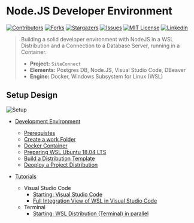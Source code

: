 # Node.JS Developer Environment

[![Contributors][contributors-shield]][contributors-url]
[![Forks][forks-shield]][forks-url]
[![Stargazers][stars-shield]][stars-url]
[![Issues][issues-shield]][issues-url]
[![MIT License][license-shield]][license-url]
[![LinkedIn][linkedin-shield]][linkedin-url]

> Building a solid developer environment with NodeJS in a WSL Distribution 
> and a Connection to a Database Server, running in a Container.
>
> - **Project:** ```SiteConnect```
> - **Elements:** Postgres DB, Node.JS, Visual Studio Code, DBeaver
> - **Engine:** Docker, Windows Subsystem for Linux (WSL)

## Setup Design

![Setup](https://lucid.app/publicSegments/view/74aff30f-a632-4245-b004-4338cb8d9fcc/image.png)

- [Development Environment](#README.md)
    - [Prerequistes](README.md#Prerequistes)
    - [Create a work Folder](README.md#Create-a-work-folder)
    - [Docker Container](README.md#Docker-Container)
    - [Preparing WSL Ubuntu 18.04 LTS](README.md#Preparing-WSL-Ubuntu-1804-LTS)
    - [Build a Distribution Template](README.md#Build-a-Distribution-Template)
    - [Deoploy a Project Distribution](README.md#Deoploy-a-Project-Distribution)

- [Tutorials](#INTEGRATION.md)
    - Visual Studio Code
        - [Starting: Visual Studio Code](INTEGRATION.md#Starting-Visual-Studio-Code)
        - [Full Integration View of WSL in Visual Studio Code](INTEGRATION.md#Full-Integration-View-of-WSL-in-Visual-Studio-Code)
    - Terminal
        - [Starting: WSL Distribution (Terminal) in parallel](INTEGRATION.md#Starting-WSL-Distribution-Terminal-in-parallel)

<!-- https://www.markdownguide.org/basic-syntax/#reference-style-links -->
[contributors-shield]: https://img.shields.io/github/contributors/code-snipes/fls-wsl-siteconnect.svg?style=flat-square
[contributors-url]: https://github.com/code-snipes/fls-wsl-siteconnect/graphs/contributors
[forks-shield]: https://img.shields.io/github/forks/code-snipes/fls-wsl-siteconnect.svg?style=flat-square
[forks-url]: https://github.com/code-snipes/fls-wsl-siteconnect/network/members
[stars-shield]: https://img.shields.io/github/stars/code-snipes/fls-wsl-siteconnect.svg?style=flat-square
[stars-url]: https://github.com/code-snipes/fls-wsl-siteconnect/stargazers
[issues-shield]: https://img.shields.io/github/issues/code-snipes/fls-wsl-siteconnect.svg?style=flat-square
[issues-url]: https://github.com/code-snipes/fls-wsl-siteconnect/issues
[license-shield]: https://img.shields.io/github/license/code-snipes/fls-wsl-siteconnect.svg?style=flat-square
[license-url]: https://github.com/code-snipes/fls-wsl-siteconnect/blob/master/LICENSE
[linkedin-shield]: https://img.shields.io/badge/-LinkedIn-black.svg?style=flat-square&logo=linkedin&colorB=555
[linkedin-url]: https://www.linkedin.com/in/patrickhayo/?locale=en_US
